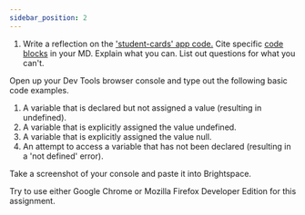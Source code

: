 ```yaml
---
sidebar_position: 2
---
```


1. Write a reflection on the ['student-cards' app code.](https://github.com/SWIC-Web-Dev/student-cards) Cite specific [code blocks](https://docs.github.com/en/get-started/writing-on-github/working-with-advanced-formatting/creating-and-highlighting-code-blocks) in your MD. Explain what you can. List out questions for what you can't.

Open up your Dev Tools browser console and type out the following basic code examples.

1. A variable that is declared but not assigned a value (resulting in undefined).
1. A variable that is explicitly assigned the value undefined.
1. A variable that is explicitly assigned the value null.
1. An attempt to access a variable that has not been declared (resulting in a 'not defined' error).

Take a screenshot of your console and paste it into Brightspace.

Try to use either Google Chrome or Mozilla Firefox Developer Edition for this assignment.
